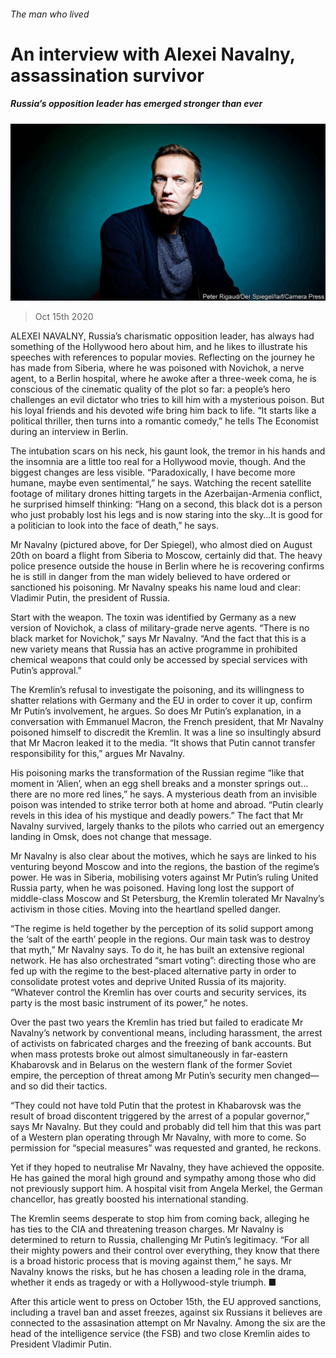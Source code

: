 ###### The man who lived

# An interview with Alexei Navalny, assassination survivor 

##### Russia’s opposition leader has emerged stronger than ever 

![image](images/20201017_EUP002_0.jpg) 

> Oct 15th 2020 


ALEXEI NAVALNY, Russia’s charismatic opposition leader, has always had something of the Hollywood hero about him, and he likes to illustrate his speeches with references to popular movies. Reflecting on the journey he has made from Siberia, where he was poisoned with Novichok, a nerve agent, to a Berlin hospital, where he awoke after a three-week coma, he is conscious of the cinematic quality of the plot so far: a people’s hero challenges an evil dictator who tries to kill him with a mysterious poison. But his loyal friends and his devoted wife bring him back to life. “It starts like a political thriller, then turns into a romantic comedy,” he tells The Economist during an interview in Berlin.


The intubation scars on his neck, his gaunt look, the tremor in his hands and the insomnia are a little too real for a Hollywood movie, though. And the biggest changes are less visible. “Paradoxically, I have become more humane, maybe even sentimental,” he says. Watching the recent satellite footage of military drones hitting targets in the Azerbaijan-Armenia conflict, he surprised himself thinking: “Hang on a second, this black dot is a person who just probably lost his legs and is now staring into the sky…It is good for a politician to look into the face of death,” he says.



Mr Navalny (pictured above, for Der Spiegel), who almost died on August 20th on board a flight from Siberia to Moscow, certainly did that. The heavy police presence outside the house in Berlin where he is recovering confirms he is still in danger from the man widely believed to have ordered or sanctioned his poisoning. Mr Navalny speaks his name loud and clear: Vladimir Putin, the president of Russia.


Start with the weapon. The toxin was identified by Germany as a new version of Novichok, a class of military-grade nerve agents. “There is no black market for Novichok,” says Mr Navalny. “And the fact that this is a new variety means that Russia has an active programme in prohibited chemical weapons that could only be accessed by special services with Putin’s approval.”


The Kremlin’s refusal to investigate the poisoning, and its willingness to shatter relations with Germany and the EU in order to cover it up, confirm Mr Putin’s involvement, he argues. So does Mr Putin’s explanation, in a conversation with Emmanuel Macron, the French president, that Mr Navalny poisoned himself to discredit the Kremlin. It was a line so insultingly absurd that Mr Macron leaked it to the media. “It shows that Putin cannot transfer responsibility for this,” argues Mr Navalny.


His poisoning marks the transformation of the Russian regime “like that moment in ‘Alien’, when an egg shell breaks and a monster springs out…there are no more red lines,” he says. A mysterious death from an invisible poison was intended to strike terror both at home and abroad. “Putin clearly revels in this idea of his mystique and deadly powers.” The fact that Mr Navalny survived, largely thanks to the pilots who carried out an emergency landing in Omsk, does not change that message.


Mr Navalny is also clear about the motives, which he says are linked to his venturing beyond Moscow and into the regions, the bastion of the regime’s power. He was in Siberia, mobilising voters against Mr Putin’s ruling United Russia party, when he was poisoned. Having long lost the support of middle-class Moscow and St Petersburg, the Kremlin tolerated Mr Navalny’s activism in those cities. Moving into the heartland spelled danger.


“The regime is held together by the perception of its solid support among the ‘salt of the earth’ people in the regions. Our main task was to destroy that myth,” Mr Navalny says. To do it, he has built an extensive regional network. He has also orchestrated “smart voting”: directing those who are fed up with the regime to the best-placed alternative party in order to consolidate protest votes and deprive United Russia of its majority. “Whatever control the Kremlin has over courts and security services, its party is the most basic instrument of its power,” he notes.


Over the past two years the Kremlin has tried but failed to eradicate Mr Navalny’s network by conventional means, including harassment, the arrest of activists on fabricated charges and the freezing of bank accounts. But when mass protests broke out almost simultaneously in far-eastern Khabarovsk and in Belarus on the western flank of the former Soviet empire, the perception of threat among Mr Putin’s security men changed—and so did their tactics.


“They could not have told Putin that the protest in Khabarovsk was the result of broad discontent triggered by the arrest of a popular governor,” says Mr Navalny. But they could and probably did tell him that this was part of a Western plan operating through Mr Navalny, with more to come. So permission for “special measures” was requested and granted, he reckons.


Yet if they hoped to neutralise Mr Navalny, they have achieved the opposite. He has gained the moral high ground and sympathy among those who did not previously support him. A hospital visit from Angela Merkel, the German chancellor, has greatly boosted his international standing.


The Kremlin seems desperate to stop him from coming back, alleging he has ties to the CIA and threatening treason charges. Mr Navalny is determined to return to Russia, challenging Mr Putin’s legitimacy. “For all their mighty powers and their control over everything, they know that there is a broad historic process that is moving against them,” he says. Mr Navalny knows the risks, but he has chosen a leading role in the drama, whether it ends as tragedy or with a Hollywood-style triumph. ■


After this article went to press on October 15th, the EU approved sanctions, including a travel ban and asset freezes, against six Russians it believes are connected to the assasination attempt on Mr Navalny. Among the six are the head of the intelligence service (the FSB) and two close Kremlin aides to President Vladimir Putin.

